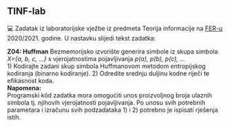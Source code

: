 ## TINF-lab ##

:computer: Zadatak iz laboratorijske vježbe iz predmeta Teorija informacije na [FER-u](https://www.fer.unizg.hr/) 
2020/2021. godine. U nastavku slijedi tekst zadatka:

**Z04: Huffman**
Bezmemorijsko izvorište generira simbole iz skupa simbola *X={a, b, c, ...}* s vjerojatnostima
pojavljivanja *p(a), p(b), p(c), ...*  
    1) Kodirajte zadani skup simbola Huffmanovom metodom entropijskog kodiranja (binarno
        kodiranje).
    2) Odredite srednju duljinu kodne riječi te efikasnost koda.<br/>
**Napomena:**  
Programski kôd zadatka mora omogućiti unos proizvoljnog broja ulaznih simbola tj. njihovih
vjerojatnosti pojavljivanja. Po unosu svih potrebnih parametara i izračunu svih podzadataka 1) i 2)
potrebno je ispisati rješenja istih.